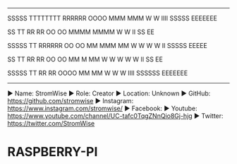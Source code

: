 ____________________________________________________________________________________________________________________________________________
SSSSS   TTTTTTTT  RRRRRR     OOOO    MMM   MMM      W             W   IIII    SSSSS   EEEEEEE

SS         TT     RR   RR   OO  OO   MMMM MMMM      W             W    II     SS      EE

SSSSS      TT     RRRRRR   OO    OO  MM MMM MM       W   W   W   W     II     SSSSS   EEEEE

   SS      TT     RR  RR   OO    OO  MM  M  MM        W W  W W  W      II        SS   EE

SSSSS      TT     RR   RR    OOOO    MM     MM         W   W   W      IIII   SSSSSS   EEEEEEE
___________________________________________________________________________________________________________________________________________
▶ Name: StromWise
▶ Role: Creator
▶ Location: Unknown
▶ GitHub: https://github.com/stromwise 
▶ Instagram: https://www.instagram.com/stromwise/ 
▶ Facebook: 
▶ Youtube: https://www.youtube.com/channel/UC-tafc0TqgZNnQio8Gj-hjg 
▶ Twitter: https://twitter.com/StromWise 


# RASPBERRY-PI

